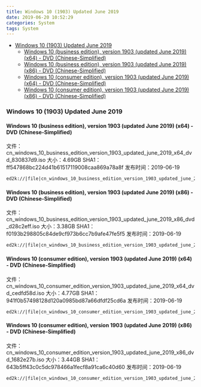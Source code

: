 ```yaml
---
title: Windows 10 (1903) Updated June 2019
date: 2019-06-20 10:52:29
categories: System
tags: System
---
```


<!-- more -->

<!-- TOC -->

- [Windows 10 (1903) Updated June 2019](#windows-10-1903-updated-june-2019)
  - [Windows 10 (business edition), version 1903 (updated June 2019) (x64) - DVD (Chinese-Simplified)](#windows-10-business-edition-version-1903-updated-june-2019-x64---dvd-chinese-simplified)
  - [Windows 10 (business edition), version 1903 (updated June 2019) (x86) - DVD (Chinese-Simplified)](#windows-10-business-edition-version-1903-updated-june-2019-x86---dvd-chinese-simplified)
  - [Windows 10 (consumer edition), version 1903 (updated June 2019) (x64) - DVD (Chinese-Simplified)](#windows-10-consumer-edition-version-1903-updated-june-2019-x64---dvd-chinese-simplified)
  - [Windows 10 (consumer edition), version 1903 (updated June 2019) (x86) - DVD (Chinese-Simplified)](#windows-10-consumer-edition-version-1903-updated-june-2019-x86---dvd-chinese-simplified)

<!-- /TOC -->

<a id="markdown-windows-10-1903-updated-june-2019" name="windows-10-1903-updated-june-2019"></a>

### Windows 10 (1903) Updated June 2019

<a id="markdown-windows-10-business-edition-version-1903-updated-june-2019-x64---dvd-chinese-simplified" name="windows-10-business-edition-version-1903-updated-june-2019-x64---dvd-chinese-simplified"></a>

#### Windows 10 (business edition), version 1903 (updated June 2019) (x64) - DVD (Chinese-Simplified)

文件：cn_windows_10_business_edition_version_1903_updated_june_2019_x64_dvd_830837d9.iso
大小：4.69GB
SHA1：ff547868bc224d41b61517119008caa869a78a8f
发布时间：2019-06-19

```markdown
ed2k://|file|cn_windows_10_business_edition_version_1903_updated_june_2019_x64_dvd_830837d9.iso|5032351744|DFF5FF3B87D209D16ECE7543255FA573|/
```

<a id="markdown-windows-10-business-edition-version-1903-updated-june-2019-x86---dvd-chinese-simplified" name="windows-10-business-edition-version-1903-updated-june-2019-x86---dvd-chinese-simplified"></a>

#### Windows 10 (business edition), version 1903 (updated June 2019) (x86) - DVD (Chinese-Simplified)

文件：cn_windows_10_business_edition_version_1903_updated_june_2019_x86_dvd_d28c2eff.iso
大小：3.38GB
SHA1：f0193b298805c84de9cf973b6cc7b9afe47fe5f5
发布时间：2019-06-19

```markdown
ed2k://|file|cn_windows_10_business_edition_version_1903_updated_june_2019_x86_dvd_d28c2eff.iso|3627509760|C14DDD7C8EE981FC1021CA0D5B995AE4|/
```

<a id="markdown-windows-10-consumer-edition-version-1903-updated-june-2019-x64---dvd-chinese-simplified" name="windows-10-consumer-edition-version-1903-updated-june-2019-x64---dvd-chinese-simplified"></a>

#### Windows 10 (consumer edition), version 1903 (updated June 2019) (x64) - DVD (Chinese-Simplified)

文件：cn_windows_10_consumer_edition_version_1903_updated_june_2019_x64_dvd_cedfd58d.iso
大小：4.77GB
SHA1：941f0b57498128d120a0985bd87a66dfdf25cd6a
发布时间：2019-06-19

```markdown
ed2k://|file|cn_windows_10_consumer_edition_version_1903_updated_june_2019_x64_dvd_cedfd58d.iso|5126440960|73CC4AC1F0FA133E76DA82ECE0A3B240|/
```

<a id="markdown-windows-10-consumer-edition-version-1903-updated-june-2019-x86---dvd-chinese-simplified" name="windows-10-consumer-edition-version-1903-updated-june-2019-x86---dvd-chinese-simplified"></a>

#### Windows 10 (consumer edition), version 1903 (updated June 2019) (x86) - DVD (Chinese-Simplified)

文件：cn_windows_10_consumer_edition_version_1903_updated_june_2019_x86_dvd_1682e27b.iso
大小：3.44GB
SHA1：643b5ff43c0c5dc978466a1fecf8a91ca6c40d60
发布时间：2019-06-19

```markdown
ed2k://|file|cn_windows_10_consumer_edition_version_1903_updated_june_2019_x86_dvd_1682e27b.iso|3696904192|1676BE95B39802E64D8794EB02979F46|/
```
